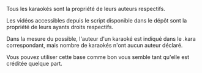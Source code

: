 Tous les karaokés sont la propriété de leurs auteurs respectifs.

Les vidéos accessibles depuis le script disponible dans le dépôt sont la propriété de leurs ayants droits respectifs.

Dans la mesure du possible, l'auteur d'un karaoké est indiqué dans le .kara correspondant, mais nombre de karaokés n'ont aucun auteur déclaré.

Vous pouvez utiliser cette base comme bon vous semble tant qu'elle est créditée quelque part.


